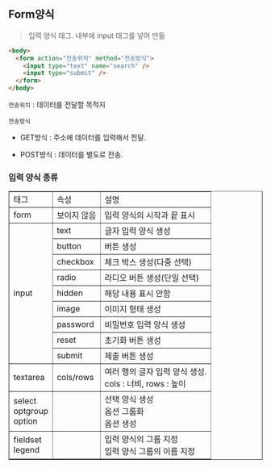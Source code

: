 ## Form양식

> 입력 양식 태그. 내부에 input 태그를 넣어 만듦

```html
<body>
  <form action="전송위치" method="전송방식">
    <input type="text" name="search" />
    <input type="submit" />
  </form>
</body>
```

`전송위치` : 데이터를 전달할 목적지

`전송방식`

- GET방식 : 주소에 데이터를 입력해서 전달.

- POST방식 : 데이터를 별도로 전송.

### 입력 양식 종류

<table border=1>
    <tr>
        <td>태그</td>
        <td>속성</td>
        <td>설명</td>
    </tr>
    <tr>
        <td>form</td>
        <td>보이지 않음</td>
        <td>입력 양식의 시작과 끝 표시</td>
    </tr>
    <tr>
        <td rowspan = "9">input</td>
        <td>text</td>
        <td>글자 입력 양식 생성</td>
    </tr>
    <tr>
        <td>button</td>
        <td>버튼 생성</td>
    </tr>
    <tr>
        <td>checkbox</td>
        <td>체크 박스 생성(다중 선택)</td>
    </tr>
    <tr>
        <td>radio</td>
        <td>라디오 버튼 생성(단일 선택)</td>
    </tr>
    <tr>
        <td>hidden</td>
        <td>해당 내용 표시 안함</td>
    </tr>
    <tr>
        <td>image</td>
        <td>이미지 형태 생성</td>
    </tr>
    <tr>
        <td>password</td>
        <td>비밀번호 입력 양식 생성</td>
    </tr>
     <tr>
        <td>reset</td>
        <td>초기화 버튼 생성</td>
    </tr>
    <tr>
        <td>submit</td>
        <td>제출 버튼 생성</td>
    </tr>
     <tr>
        <td>textarea</td>
        <td>cols/rows</td>
        <td>여러 행의 글자 입력 양식 생성.<br>cols : 너비, rows : 높이</td>
    </tr>
    <tr>
        <td>select<br>optgroup<br>option</td>
        <td></td>
        <td>선택 양식 생성<br>옵션 그룹화<br>옵션 생성</td>
    </tr>
        <td>fieldset<br>legend</td>
        <td></td>
        <td>입력 양식의 그룹 지정<br>입력 양식 그룹의 이름 지정</td>
    </tr>
</table>
